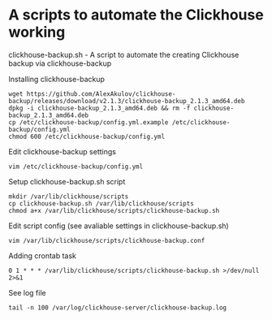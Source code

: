 # A scripts to automate the Clickhouse working

clickhouse-backup.sh - A script to automate the creating Clickhouse backup via clickhouse-backup

Installing clickhouse-backup
```
wget https://github.com/AlexAkulov/clickhouse-backup/releases/download/v2.1.3/clickhouse-backup_2.1.3_amd64.deb
dpkg -i clickhouse-backup_2.1.3_amd64.deb && rm -f clickhouse-backup_2.1.3_amd64.deb
cp /etc/clickhouse-backup/config.yml.example /etc/clickhouse-backup/config.yml
chmod 600 /etc/clickhouse-backup/config.yml
```

Edit clickhouse-backup settings
```
vim /etc/clickhouse-backup/config.yml
```

Setup clickhouse-backup.sh script 
```
mkdir /var/lib/clickhouse/scripts
cp clickhouse-backup.sh /var/lib/clickhouse/scripts
chmod a+x /var/lib/clickhouse/scripts/clickhouse-backup.sh
```

Edit script config (see avaliable settings in clickhouse-backup.sh)
```
vim /var/lib/clickhouse/scripts/clickhouse-backup.conf
```

Adding crontab task
```
0 1 * * * /var/lib/clickhouse/scripts/clickhouse-backup.sh >/dev/null 2>&1
```

See log file
```
tail -n 100 /var/log/clickhouse-server/clickhouse-backup.log
```
